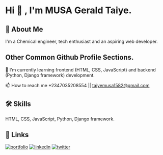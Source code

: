 
# Hi 👋 , I'm MUSA Gerald Taiye.





## 🚀 About Me
I'm a Chemical engineer, tech enthusiast and an aspiring web developer.

## Other Common Github Profile Sections.
🧠 I'm currently learning frontend (HTML, CSS, JavaScript) and backend (Python, Django framework) development.


📫 How to reach me +2347035208554 || taiyemusa1582@gmail.com



## 🛠 Skills
HTML, CSS, JavaScript, Python, Django framework.


## 🔗 Links
[![portfolio](https://img.shields.io/badge/my_portfolio-000?style=for-the-badge&logo=ko-fi&logoColor=white)](https://replit.com/@G37ald/Portfolio)
[![linkedin](https://img.shields.io/badge/linkedin-0A66C2?style=for-the-badge&logo=linkedin&logoColor=white)](https://www.linkedin.com/in/gerald-musa-92b8b0185/)
[![twitter](https://img.shields.io/badge/twitter-1DA1F2?style=for-the-badge&logo=twitter&logoColor=white)](https://twitter.com/Gerald__TM)

